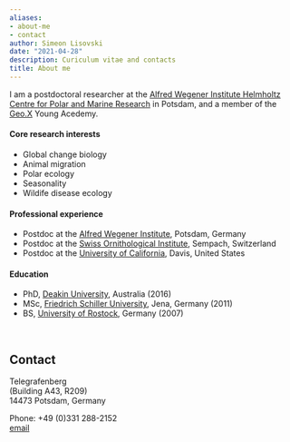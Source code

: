 ```yaml
---
aliases:
- about-me
- contact
author: Simeon Lisovski
date: "2021-04-28"
description: Curiculum vitae and contacts
title: About me
---
```


I am a postdoctoral researcher at the [Alfred Wegener Institute Helmholtz Centre for Polar and Marine Research](www.awi.de) in Potsdam, and a member of the [Geo.X](https://www.geo-x.net) Young Acedemy.

#### Core research interests

* Global change biology
* Animal migration
* Polar ecology
* Seasonality
* Wildife disease ecology

#### Professional experience

+ Postdoc at the [Alfred Wegener Institute](www.awi.de), Potsdam, Germany
+ Postdoc at the [Swiss Ornithological Institute](www.vogelwarte.ch), Sempach, Switzerland
+ Postdoc at the [University of California](www.ucdavis.edu), Davis, United States

#### Education

+ PhD, [Deakin University](www.deakin.edu.au), Australia (2016) 
+ MSc, [Friedrich Schiller University](www.uni-jena.de), Jena, Germany (2011)
+ BS, [University of Rostock](https://www.uni-rostock.de/en/), Germany (2007)

&nbsp;
## Contact

Telegrafenberg  
(Building A43, R209)  
14473 Potsdam, Germany
  
Phone: +49 (0)331 288-2152  
[email](mailto:simeon.lisovski@awi.de)


